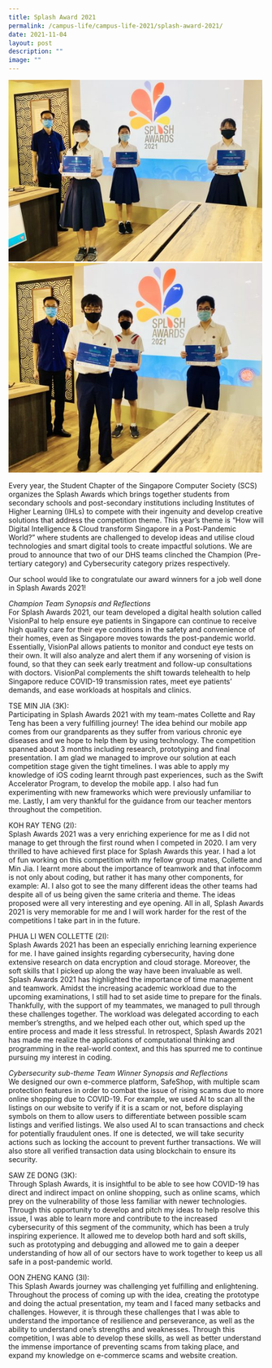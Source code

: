 ```yaml
---
title: Splash Award 2021
permalink: /campus-life/campus-life-2021/splash-award-2021/
date: 2021-11-04
layout: post
description: ""
image: ""
---
```

<img src="/images/Photo4e1635992752378.jpg" 
         style="width:500px"
	/>
<br>
<img src="/images/Photo8e1635992794753.jpg" 
         style="width:500px"
	/>
<br>


Every year, the Student Chapter of the Singapore Computer Society (SCS) organizes the Splash Awards which brings together students from secondary schools and post-secondary institutions including Institutes of Higher Learning (IHLs) to compete with their ingenuity and develop creative solutions that address the competition theme. This year’s theme is “How will Digital Intelligence & Cloud transform Singapore in a Post-Pandemic World?” where students are challenged to develop ideas and utilise cloud technologies and smart digital tools to create impactful solutions. We are proud to announce that two of our DHS teams clinched the Champion (Pre-tertiary category) and Cybersecurity category prizes respectively.

Our school would like to congratulate our award winners for a job well done in Splash Awards 2021!

_Champion Team Synopsis and Reflections_  
For Splash Awards 2021, our team developed a digital health solution called VisionPal to help ensure eye patients in Singapore can continue to receive high quality care for their eye conditions in the safety and convenience of their homes, even as Singapore moves towards the post-pandemic world. Essentially, VisionPal allows patients to monitor and conduct eye tests on their own. It will also analyze and alert them if any worsening of vision is found, so that they can seek early treatment and follow-up consultations with doctors. VisionPal complements the shift towards telehealth to help Singapore reduce COVID-19 transmission rates, meet eye patients’ demands, and ease workloads at hospitals and clinics.

TSE MIN JIA (3K):  
Participating in Splash Awards 2021 with my team-mates Collette and Ray Teng has been a very fulfilling journey! The idea behind our mobile app comes from our grandparents as they suffer from various chronic eye diseases and we hope to help them by using technology. The competition spanned about 3 months including research, prototyping and final presentation. I am glad we managed to improve our solution at each competition stage given the tight timelines. I was able to apply my knowledge of iOS coding learnt through past experiences, such as the Swift Accelerator Program, to develop the mobile app. I also had fun experimenting with new frameworks which were previously unfamiliar to me. Lastly, I am very thankful for the guidance from our teacher mentors throughout the competition.

KOH RAY TENG (2I):  
Splash Awards 2021 was a very enriching experience for me as I did not manage to get through the first round when I competed in 2020. I am very thrilled to have achieved first place for Splash Awards this year. I had a lot of fun working on this competition with my fellow group mates, Collette and Min Jia. I learnt more about the importance of teamwork and that infocomm is not only about coding, but rather it has many other components, for example: AI. I also got to see the many different ideas the other teams had despite all of us being given the same criteria and theme. The ideas proposed were all very interesting and eye opening. All in all, Splash Awards 2021 is very memorable for me and I will work harder for the rest of the competitions I take part in in the future.

PHUA LI WEN COLLETTE (2I):  
Splash Awards 2021 has been an especially enriching learning experience for me. I have gained insights regarding cybersecurity, having done extensive research on data encryption and cloud storage. Moreover, the soft skills that I picked up along the way have been invaluable as well. Splash Awards 2021 has highlighted the importance of time management and teamwork. Amidst the increasing academic workload due to the upcoming examinations, I still had to set aside time to prepare for the finals. Thankfully, with the support of my teammates, we managed to pull through these challenges together. The workload was delegated according to each member’s strengths, and we helped each other out, which sped up the entire process and made it less stressful. In retrospect, Splash Awards 2021 has made me realize the applications of computational thinking and programming in the real-world context, and this has spurred me to continue pursuing my interest in coding.

_Cybersecurity sub-theme Team Winner Synopsis and Reflections_  
We designed our own e-commerce platform, SafeShop, with multiple scam protection features in order to combat the issue of rising scams due to more online shopping due to COVID-19. For example, we used AI to scan all the listings on our website to verify if it is a scam or not, before displaying symbols on them to allow users to differentiate between possible scam listings and verified listings. We also used AI to scan transactions and check for potentially fraudulent ones. If one is detected, we will take security actions such as locking the account to prevent further transactions. We will also store all verified transaction data using blockchain to ensure its security.

SAW ZE DONG (3K):  
Through Splash Awards, it is insightful to be able to see how COVID-19 has direct and indirect impact on online shopping, such as online scams, which prey on the vulnerability of those less familiar with newer technologies. Through this opportunity to develop and pitch my ideas to help resolve this issue, I was able to learn more and contribute to the increased cybersecurity of this segment of the community, which has been a truly inspiring experience. It allowed me to develop both hard and soft skills, such as prototyping and debugging and allowed me to gain a deeper understanding of how all of our sectors have to work together to keep us all safe in a post-pandemic world.

OON ZHENG KANG (3I):  
This Splash Awards journey was challenging yet fulfilling and enlightening. Throughout the process of coming up with the idea, creating the prototype and doing the actual presentation, my team and I faced many setbacks and challenges. However, it is through these challenges that I was able to understand the importance of resilience and perseverance, as well as the ability to understand one’s strengths and weaknesses. Through this competition, I was able to develop these skills, as well as better understand the immense importance of preventing scams from taking place, and expand my knowledge on e-commerce scams and website creation.